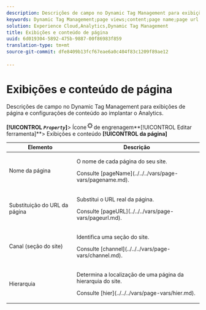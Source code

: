 ```yaml
---
description: Descrições de campo no Dynamic Tag Management para exibições de página e configurações de conteúdo ao implantar o Analytics.
keywords: Dynamic Tag Management;page views;content;page name;page url override;channel;site section;hierarchy
solution: Experience Cloud,Analytics,Dynamic Tag Management
title: Exibições e conteúdo de página
uuid: 6d019304-5892-475b-9887-00f86983f859
translation-type: tm+mt
source-git-commit: dfe8409b13fcf67eae6a0c404f83c1209f89ae12

---
```



# Exibições e conteúdo de página

Descrições de campo no Dynamic Tag Management para exibições de página e configurações de conteúdo ao implantar o Analytics.

**[!UICONTROL *`Property`*]**> Ícone![](assets/settings_gear.png)de engrenagem**[!UICONTROL Editar ferramenta]**> Exibições e conteúdo **[!UICONTROL da página]**

<table id="table_654149A8A66B404BBF9BAF8EC67F5F8F">
 <thead>
  <tr>
   <th colname="col1" class="entry"> Elemento </th>
   <th colname="col2" class="entry"> Descrição </th>
  </tr>
 </thead>
 <tbody>
  <tr>
   <td colname="col1"> Nome da página </td>
   <td colname="col2"> <p>O nome de cada página do seu site. </p> <p>Consulte [pageName](../../../vars/page-vars/pagename.md). </p> </td>
  </tr>
  <tr>
   <td colname="col1"> Substituição do URL da página </td>
   <td colname="col2"> <p> Substitui o URL real da página. </p> <p>Consulte [pageURL](../../../vars/page-vars/pageurl.md). </p> </td>
  </tr>
  <tr>
   <td colname="col1"> Canal (seção do site) </td>
   <td colname="col2"> <p>Identifica uma seção do site.  </p> <p>Consulte [channel](../../../vars/page-vars/channel.md). </p> </td>
  </tr>
  <tr>
   <td colname="col1"> Hierarquia </td>
   <td colname="col2"> <p>Determina a localização de uma página da hierarquia do site.  </p> <p>Consulte [hier](../../../vars/page-vars/hier.md). </p> </td>
  </tr>
 </tbody>
</table>
